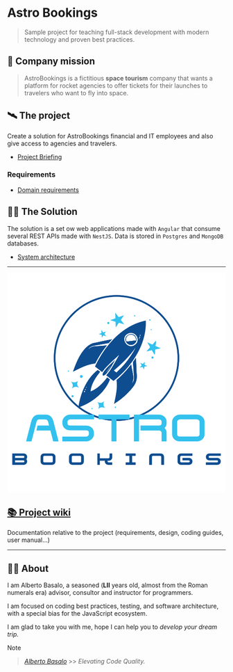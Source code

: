 # Astro Bookings

> Sample project for teaching full-stack development with modern technology and proven best practices.

## 🚀 Company mission

> AstroBookings is a fictitious **space tourism** company that wants a platform for rocket agencies to offer tickets for their launches to travelers who want to fly into space.

## 🛰️ The project

Create a solution for AstroBookings financial and IT employees and also give access to agencies and travelers.

- [Project Briefing](./4-astrobookings-project-briefing.md)

### Requirements

- [Domain requirements](./1-astrobookings-domain-requirements.md)

## 🧑‍💻 The Solution

The solution is a set ow web applications made with `Angular` that consume several REST APIs made with `NestJS`. Data is stored in `Postgres` and `MongoDB` databases.

- [System architecture](./2-astrobookings-system-architecture.md)

---

![Astro Bookings Logo](../AstroBookings.png)

## [📚 Project wiki](https://github.com/AstroBookings/.github/wiki)

Documentation relative to the project (requirements, design, coding guides, user manual...)

---

## 👨‍🚀 About

I am Alberto Basalo, a seasoned (**LII** years old, almost from the Roman numerals era) advisor, consultor and instructor for programmers.

I am focused on coding best practices, testing, and software architecture, with a special bias for the JavaScript ecosystem.

I am glad to take you with me, hope I can help you to _develop your dream trip._

> [!NOTE]
>
> > _[Alberto Basalo](https://github.com/albertobasalo)_ >> _Elevating Code Quality._

